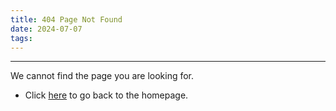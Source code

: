 ```yaml
---
title: 404 Page Not Found
date: 2024-07-07
tags:
---
```


---

We cannot find the page you are looking for.
* Click [here](https://blog.xyang.site) to go back to the homepage.